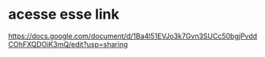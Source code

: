# acesse esse link
https://docs.google.com/document/d/1Ba4l51EVJo3k7Gvn3SUCc50bgjPvddCOhFXQDOiK3mQ/edit?usp=sharing